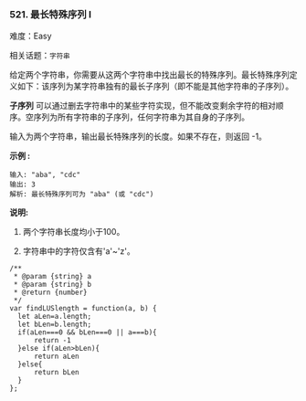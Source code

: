 ### 521. 最长特殊序列 Ⅰ

难度：Easy

相关话题：`字符串`

给定两个字符串，你需要从这两个字符串中找出最长的特殊序列。最长特殊序列定义如下：该序列为某字符串独有的最长子序列（即不能是其他字符串的子序列）。



**子序列** 可以通过删去字符串中的某些字符实现，但不能改变剩余字符的相对顺序。空序列为所有字符串的子序列，任何字符串为其自身的子序列。



输入为两个字符串，输出最长特殊序列的长度。如果不存在，则返回 -1。



**示例 :** 



```
输入: "aba", "cdc"
输出: 3
解析: 最长特殊序列可为 "aba" (或 "cdc")
```


**说明:** 




1. 两个字符串长度均小于100。

2. 字符串中的字符仅含有'a'~'z'。




```
/**
 * @param {string} a
 * @param {string} b
 * @return {number}
 */
var findLUSlength = function(a, b) {
  let aLen=a.length;
  let bLen=b.length;
  if(aLen===0 && bLen===0 || a===b){
      return -1
  }else if(aLen>bLen){
      return aLen
  }else{
      return bLen
  }
};
```

